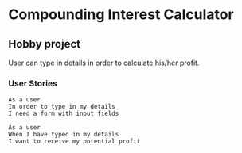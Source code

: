 # Compounding Interest Calculator
## Hobby project
User can type in details in order to calculate his/her profit.

### User Stories
```
As a user
In order to type in my details
I need a form with input fields
```
```
As a user
When I have typed in my details
I want to receive my potential profit
```
